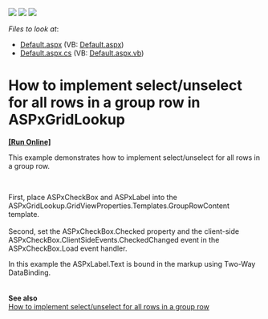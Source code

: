 <!-- default badges list -->
![](https://img.shields.io/endpoint?url=https://codecentral.devexpress.com/api/v1/VersionRange/128531767/15.1.7%2B)
[![](https://img.shields.io/badge/Open_in_DevExpress_Support_Center-FF7200?style=flat-square&logo=DevExpress&logoColor=white)](https://supportcenter.devexpress.com/ticket/details/T299266)
[![](https://img.shields.io/badge/📖_How_to_use_DevExpress_Examples-e9f6fc?style=flat-square)](https://docs.devexpress.com/GeneralInformation/403183)
<!-- default badges end -->
<!-- default file list -->
*Files to look at*:

* [Default.aspx](./CS/Default.aspx) (VB: [Default.aspx](./VB/Default.aspx))
* [Default.aspx.cs](./CS/Default.aspx.cs) (VB: [Default.aspx.vb](./VB/Default.aspx.vb))
<!-- default file list end -->
# How to implement select/unselect for all rows in a group row in ASPxGridLookup
<!-- run online -->
**[[Run Online]](https://codecentral.devexpress.com/t299266/)**
<!-- run online end -->


This example demonstrates how to implement select/unselect for all rows in a group row.
<p> </p>
<p>First, place ASPxCheckBox and ASPxLabel into the ASPxGridLookup.GridViewProperties.Templates.GroupRowContent template.<br /> <br /> Second, set the ASPxCheckBox.Checked property and the client-side ASPxCheckBox.ClientSideEvents.CheckedChanged event in the ASPxCheckBox.Load event handler.</p>
<p>In this example the ASPxLabel.Text is bound in the markup using Two-Way DataBinding.<br /><br /><br /><strong>See also<br /></strong><a href="https://www.devexpress.com/Support/Center/p/E1760">How to implement select/unselect for all rows in a group row</a></p>

<br/>


